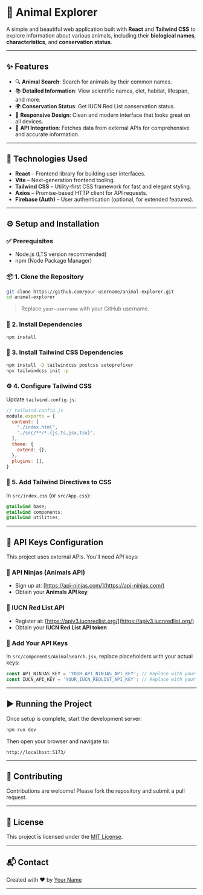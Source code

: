 # 🐾 Animal Explorer

A simple and beautiful web application built with **React** and **Tailwind CSS** to explore information about various animals, including their **biological names**, **characteristics**, and **conservation status**.

---

## ✨ Features

* 🔍 **Animal Search**: Search for animals by their common names.
* 📚 **Detailed Information**: View scientific names, diet, habitat, lifespan, and more.
* 🌍 **Conservation Status**: Get IUCN Red List conservation status.
* 📱 **Responsive Design**: Clean and modern interface that looks great on all devices.
* 🔗 **API Integration**: Fetches data from external APIs for comprehensive and accurate information.

---

## 🚀 Technologies Used

* **React** – Frontend library for building user interfaces.
* **Vite** – Next-generation frontend tooling.
* **Tailwind CSS** – Utility-first CSS framework for fast and elegant styling.
* **Axios** – Promise-based HTTP client for API requests.
* **Firebase (Auth)** – User authentication (optional, for extended features).

---

## ⚙️ Setup and Installation

### ✅ Prerequisites

* Node.js (LTS version recommended)
* npm (Node Package Manager)

### 📦 1. Clone the Repository

```bash
git clone https://github.com/your-username/animal-explorer.git
cd animal-explorer
```

> Replace `your-username` with your GitHub username.

### 📅 2. Install Dependencies

```bash
npm install
```

### 🌝 3. Install Tailwind CSS Dependencies

```bash
npm install -D tailwindcss postcss autoprefixer
npx tailwindcss init -p
```

### ⚙️ 4. Configure Tailwind CSS

Update `tailwind.config.js`:

```js
// tailwind.config.js
module.exports = {
  content: [
    "./index.html",
    "./src/**/*.{js,ts,jsx,tsx}",
  ],
  theme: {
    extend: {},
  },
  plugins: [],
}
```

### 🎨 5. Add Tailwind Directives to CSS

In `src/index.css` (or `src/App.css`):

```css
@tailwind base;
@tailwind components;
@tailwind utilities;
```

---

## 🔑 API Keys Configuration

This project uses external APIs. You'll need API keys:

### 🐾 API Ninjas (Animals API)

* Sign up at: [https://api-ninjas.com/](https://api-ninjas.com/)
* Obtain your **Animals API key**

### 🌿 IUCN Red List API

* Register at: [https://apiv3.iucnredlist.org/](https://apiv3.iucnredlist.org/)
* Obtain your **IUCN Red List API token**

### 🔧 Add Your API Keys

In `src/components/AnimalSearch.jsx`, replace placeholders with your actual keys:

```js
const API_NINJAS_KEY = 'YOUR_API_NINJAS_API_KEY'; // Replace with your API Ninjas key
const IUCN_API_KEY = 'YOUR_IUCN_REDLIST_API_KEY'; // Replace with your IUCN Red List key
```

---

## ▶️ Running the Project

Once setup is complete, start the development server:

```bash
npm run dev
```

Then open your browser and navigate to:

```
http://localhost:5173/
```

---

## 🙌 Contributing

Contributions are welcome! Please fork the repository and submit a pull request.

---

## 📄 License

This project is licensed under the [MIT License](LICENSE).

---

## 📬 Contact

Created with ❤️ by [Your Name](https://github.com/your-username)

---

